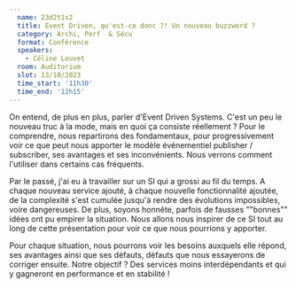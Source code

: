```yaml
---
  name: 23d2t1s2
  title: Event Driven, qu'est-ce donc ?! Un nouveau buzzword ?
  category: Archi, Perf  & Sécu
  format: Conférence
  speakers: 
    - Céline Louvet
  room: Auditorium
  slot: 13/10/2023
  time_start: '11h30'
  time_end: '12h15'
---
```

On entend, de plus en plus, parler d'Event Driven Systems. C'est un peu le nouveau truc à la mode, mais en quoi ça consiste
réellement ? Pour le comprendre, nous repartirons des fondamentaux, pour progressivement voir ce que peut nous apporter
le modèle événementiel publisher / subscriber, ses avantages et ses inconvénients. Nous verrons comment l'utiliser dans
certains cas fréquents.

Par le passé, j'ai eu à travailler sur un SI qui a grossi au fil du temps. A chaque nouveau service ajouté, à chaque nouvelle
fonctionnalité ajoutée, de la complexité s'est cumulée jusqu'à rendre des évolutions impossibles, voire dangereuses.
De plus, soyons honnête, parfois de fausses ""bonnes"" idées ont pu empirer la situation. Nous allons nous inspirer de ce SI
tout au long de cette présentation pour voir ce que nous pourrions y apporter.

Pour chaque situation, nous pourrons voir les besoins auxquels elle répond, ses avantages ainsi que ses défauts, défauts
que nous essayerons de corriger ensuite.
Notre objectif ? Des services moins interdépendants et qui y gagneront en performance et en stabilité !

